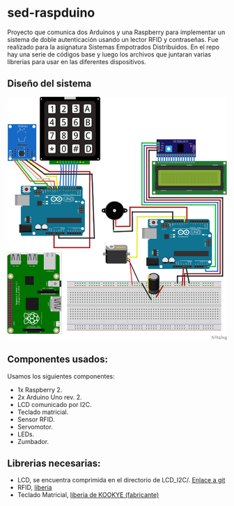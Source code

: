 # sed-raspduino
Proyecto que comunica dos Arduinos y una Raspberry para implementar un sistema de doble autenticación usando un lector RFID y contraseñas. Fue realizado para la asignatura Sistemas Empotrados Distribuidos. En el repo hay una serie de códigos base y luego los archivos que juntaran varias librerias para usar en las diferentes dispositivos.

## Diseño del sistema

![Diagrama de diseño](./doc/SED_bb.png)


## Componentes usados:

Usamos los siguientes componentes:

- 1x Raspberry 2.
- 2x Arduino Uno rev. 2.
- LCD comunicado por I2C.
- Teclado matricial.
- Sensor RFID.
- Servomotor.
- LEDs.
- Zumbador.


## Librerias necesarias:

- LCD, se encuentra comprimida en el directorio de LCD_I2C/. [Enlace a git](https://github.com/fdebrabander/Arduino-LiquidCrystal-I2C-library)
- RFID, [liberia](https://github.com/AritroMukherjee/RFID/blob/master/rfid-master.zip)
- Teclado Matricial, [liberia de KOOKYE (fabricante)](http://osoyoo.com/wp-content/uploads/2016/07/Keypad.rar)
